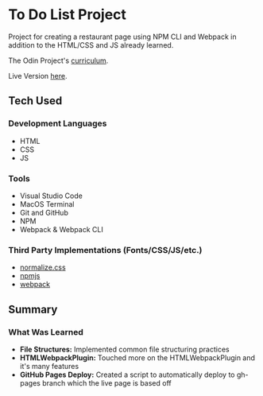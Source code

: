 # To Do List Project

Project for creating a restaurant page using NPM CLI and Webpack in addition to the HTML/CSS and JS already learned.

The Odin Project's [curriculum](https://www.theodinproject.com/lessons/node-path-javascript-todo-list).

Live Version [here](https://mauzzii.github.io/todolist/).

## Tech Used 

### Development Languages

* HTML
* CSS
* JS

### Tools

* Visual Studio Code
* MacOS Terminal
* Git and GitHub
* NPM
* Webpack & Webpack CLI

### Third Party Implementations (Fonts/CSS/JS/etc.)

* [normalize.css](https://necolas.github.io/normalize.css/)
* [npmjs](https://www.npmjs.com/)
* [webpack](https://www.webpack.js.org)

## Summary

### What Was Learned

* **File Structures:** Implemented common file structuring practices
* **HTMLWebpackPlugin:** Touched more on the HTMLWebpackPlugin and it's many features
* **GitHub Pages Deploy:** Created a script to automatically deploy to gh-pages branch which the live page is based off